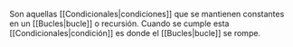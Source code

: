 
Son aquellas [[Condicionales|condiciones]] que se mantienen constantes en un [[Bucles|bucle]] o recursión. Cuando se cumple esta [[Condicionales|condición]] es donde el [[Bucles|bucle]] se rompe. 